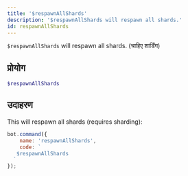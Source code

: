 ```yaml
---
title: '$respawnAllShards'
description: '$respawnAllShards will respawn all shards.'
id: respawnAllShards
---
```


`$respawnAllShards` will respawn all shards. (चाहिए शार्डिंग)

## प्रोयोग

```php
$respawnAllShards
```

## उदाहरण

This will respawn all shards (requires sharding):

```javascript
bot.command({
    name: 'respawnAllShards',
    code: `
   $respawnAllShards
  `
});
```